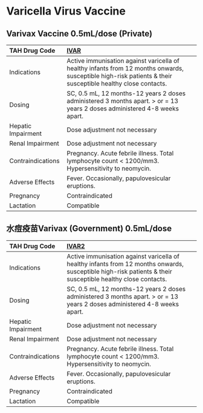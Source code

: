 # Varicella Virus Vaccine

## Varivax Vaccine 0.5mL/dose (Private)

| TAH Drug Code      | [IVAR](https://www.tahsda.org.tw/drugs/hissearch.php?drug_code=IVAR)                                                                                        |
|:-------------------|:------------------------------------------------------------------------------------------------------------------------------------------------------------|
| Indications        | Active immunisation against varicella of healthy infants from 12 months onwards, susceptible high-risk patients & their susceptible healthy close contacts. |
| Dosing             | SC, 0.5 mL, 12 months-12 years 2 doses administered 3 months apart. > or = 13 years 2 doses administered 4-8 weeks apart.                                   |
| Hepatic Impairment | Dose adjustment not necessary                                                                                                                               |
| Renal Impairment   | Dose adjustment not necessary                                                                                                                               |
| Contraindications  | Pregnancy. Acute febrile illness. Total lymphocyte count < 1200/mm3. Hypersensitivity to neomycin.                                                          |
| Adverse Effects    | Fever. Occasionally, papulovesicular eruptions.                                                                                                             |
| Pregnancy          | Contraindicated                                                                                                                                             |
| Lactation          | Compatible                                                                                                                                                  |

## 水痘疫苗Varivax (Government) 0.5mL/dose

| TAH Drug Code      | [IVAR2](https://www.tahsda.org.tw/drugs/hissearch.php?drug_code=IVAR2)                                                                                      |
|:-------------------|:------------------------------------------------------------------------------------------------------------------------------------------------------------|
| Indications        | Active immunisation against varicella of healthy infants from 12 months onwards, susceptible high-risk patients & their susceptible healthy close contacts. |
| Dosing             | SC, 0.5 mL, 12 months-12 years 2 doses administered 3 months apart. > or = 13 years 2 doses administered 4-8 weeks apart.                                   |
| Hepatic Impairment | Dose adjustment not necessary                                                                                                                               |
| Renal Impairment   | Dose adjustment not necessary                                                                                                                               |
| Contraindications  | Pregnancy. Acute febrile illness. Total lymphocyte count < 1200/mm3. Hypersensitivity to neomycin.                                                          |
| Adverse Effects    | Fever. Occasionally, papulovesicular eruptions.                                                                                                             |
| Pregnancy          | Contraindicated                                                                                                                                             |
| Lactation          | Compatible                                                                                                                                                  |

